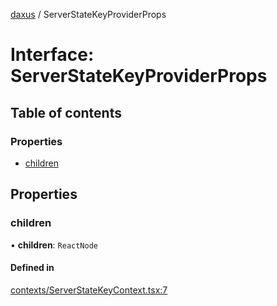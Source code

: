 [daxus](../README.md) / ServerStateKeyProviderProps

# Interface: ServerStateKeyProviderProps

## Table of contents

### Properties

- [children](ServerStateKeyProviderProps.md#children)

## Properties

### children

• **children**: `ReactNode`

#### Defined in

[contexts/ServerStateKeyContext.tsx:7](https://github.com/jason89521/react-fetch/blob/6d3292c/src/lib/contexts/ServerStateKeyContext.tsx#L7)
